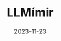 ---
featured: true
date: "2023-11-23"
title: "LLMímir"
description: |
  ### LLMímir: So, GPT-4, how well do you speak Old Norse?
  ##### Sean Brynjólfsson

  Most people aren't aware that Icelandic is GPT-4's second language; but it is. What could this mean for its related, low-resource ancestor Old Norse?

  Old Norse (often called Old Icelandic) is a language which is incredibly similar to modern Icelandic. For that reason, I was interested in investigating how trustworthy it might be for questions on Old Norse grammar and potentially for creative and academic/self-study uses. Would GPT-4 benefit from more exposure to Icelandic or would that bleed into its understanding of Old Norse?

  This paper examines GPT-4 on all Old Norse verbs and their verb forms. The experiment was conducted at a temperature of 0 (since I could not afford to sample multiple responses per form) and with a blank context. This scenario should be nearly deterministic and yield low variance responses. 
media: 
  - content: "llmimir_inflection.png"
    alt_text: "..."
  - content: "llmimir_voices.png"
    alt_text: "..."
links:
  # - url: ""
  #   text: "Github"
---